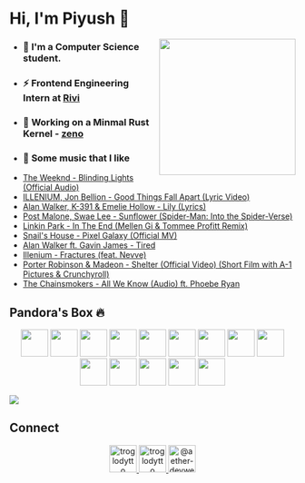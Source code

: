 # Hi, I'm Piyush 👋

<img align='right' src="https://cutt.ly/lnfmbqL" width="240">

- ### 🏫 I'm a Computer Science student.
- ### ⚡ Frontend Engineering Intern at [Rivi](https://rivi.co/)
- ### 🦄 Working on a Minmal Rust Kernel - [zeno](https://github.com/aether-devweb/zeno)
- ### 🎵 Some music that I like
    <!-- BLOG-POST-LIST:START -->
- [The Weeknd - Blinding Lights (Official Audio)](https://www.youtube.com/watch?v=fHI8X4OXluQ)
- [ILLENIUM, Jon Bellion - Good Things Fall Apart (Lyric Video)](https://www.youtube.com/watch?v=J9Zjgb03FMQ)
- [Alan Walker, K-391 & Emelie Hollow - Lily (Lyrics)](https://www.youtube.com/watch?v=kTJbE3sfvlI)
- [Post Malone, Swae Lee - Sunflower (Spider-Man: Into the Spider-Verse)](https://www.youtube.com/watch?v=ApXoWvfEYVU)
- [Linkin Park - In The End (Mellen Gi & Tommee Profitt Remix)](https://www.youtube.com/watch?v=WNeLUngb-Xg)
- [Snail's House - Pixel Galaxy (Official MV)](https://www.youtube.com/watch?v=3nlSDxvt6JU)
- [Alan Walker ft. Gavin James - Tired](https://www.youtube.com/watch?v=g4hGRvs6HHU)
- [Illenium - Fractures (feat. Nevve)](https://www.youtube.com/watch?v=ZCu2gwLj9ok)
- [Porter Robinson & Madeon - Shelter (Official Video) (Short Film with A-1 Pictures & Crunchyroll)](https://www.youtube.com/watch?v=fzQ6gRAEoy0)
- [The Chainsmokers - All We Know (Audio) ft. Phoebe Ryan](https://www.youtube.com/watch?v=lEi_XBg2Fpk)
<!-- BLOG-POST-LIST:END -->

## Pandora's Box 🔥

<p align="center">
    <img height="48" width="48" src="https://cutt.ly/qhUXKYp" />
    <img height="48" width="48" src="https://cutt.ly/phUXVJx" />
    <img height="48" width="48" src="https://cutt.ly/1hUX1az" />
    <img height="48" width="48" src="https://cutt.ly/chUX9vG" />
    <img height="48" width="48" src="https://cutt.ly/BvOKUon">
    <img height="48" width="48" src="https://cutt.ly/kvOLjhg">
    <img height="48" width="48" src="https://cutt.ly/0vOK6Xf">
    <img height="48" width="48" src="https://cutt.ly/DhUX4hd" />
    <img height="48" width="48" src="https://cutt.ly/xhUCyFt" />
    <img height="48" width="48" src="https://cutt.ly/LhUCwLi" />
    <img height="48" width="48" src="https://cutt.ly/ohUXfm2" />
    <img height="48" width="48" src="https://cutt.ly/dhUZ9V9" />
    <img height="48" width="48" src="https://cutt.ly/DhUXg0n" />
    <img height="48" width="48" src="https://cutt.ly/ohUXkQ6" />
</p>

![](https://github-readme-stats.vercel.app/api?username=aether-devweb&show_icons=true)

## Connect
<p align="center">
  <a href="https://twitter.com/troglodytto" target="blank">
    <img src="https://cutt.ly/mnfmrxh" alt="troglodytto" width="48" />
  </a>
  <a href="https://instagram.com/troglodytto" target="blank">
    <img src="https://cutt.ly/CnfmoSv" alt="troglodytto" width="48" />
  </a>
  <a href="https://medium.com/@aether-devweb" target="blank">
    <img src="https://cutt.ly/gnfmabL" alt="@aether-devweb" width="48" />
  </a>
</p>

<!--stackedit_data:
eyJoaXN0b3J5IjpbMTAxOTIyMTczMywtMTYzNDQ0MTcwOF19
-->
